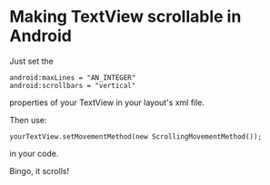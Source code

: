 # Making TextView scrollable in Android

Just set the

	android:maxLines = "AN_INTEGER"	
	android:scrollbars = "vertical"
properties of your TextView in your layout's xml file.

Then use:

	yourTextView.setMovementMethod(new ScrollingMovementMethod());

in your code.

Bingo, it scrolls!